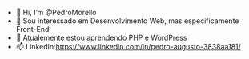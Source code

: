 - 👋 Hi, I’m @PedroMorello
- 👀 Sou interessado em Desenvolvimento Web, mas especificamente Front-End
- 🌱 Atualemente estou aprendendo PHP e WordPress
- 📫 LinkedIn:https://www.linkedin.com/in/pedro-augusto-3838aa181/


